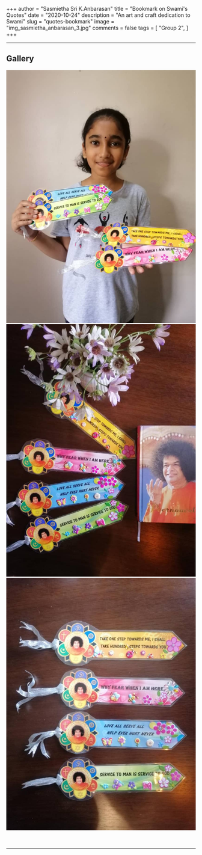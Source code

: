 +++
author = "Sasmietha Sri K.Anbarasan"
title = "Bookmark on Swami's Quotes"
date = "2020-10-24"
description = "An art and craft dedication to Swami"
slug = "quotes-bookmark"
image = "img_sasmietha_anbarasan_3.jpg"
comments = false
tags = [
    "Group 2",
]
+++

---

## Gallery

![](img_sasmietha_anbarasan_1.jpg) ![](img_sasmietha_anbarasan_2.jpg) ![](img_sasmietha_anbarasan_3.jpg)

<br>

---